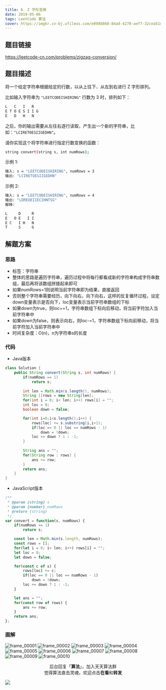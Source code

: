 ```yaml
---
title: 6. Z 字形变换
date: 2019-05-06
tags: LeetCode 算法
cover: https://imgkr.cn-bj.ufileos.com/e0988860-84ad-4270-aef7-32cea51dc5f0.png
---
```


## 题目链接

https://leetcode-cn.com/problems/zigzag-conversion/

## 题目描述

将一个给定字符串根据给定的行数，以从上往下、从左到右进行 Z 字形排列。

比如输入字符串为 `"LEETCODEISHIRING"` 行数为 3 时，排列如下：

```bash
L   C   I   R
E T O E S I I G
E   D   H   N
```

之后，你的输出需要从左往右逐行读取，产生出一个新的字符串，比如：`"LCIRETOESIIGEDHN"`。

请你实现这个将字符串进行指定行数变换的函数：

```bash
string convert(string s, int numRows);
```

示例 1:

```bash
输入: s = "LEETCODEISHIRING", numRows = 3
输出: "LCIRETOESIIGEDHN"
```

示例 2:

```bash
输入: s = "LEETCODEISHIRING", numRows = 4
输出: "LDREOEIIECIHNTSG"
解释:

L     D     R
E   O E   I I
E C   I H   N
T     S     G
```


## 解题方案

### 思路

- 标签：字符串
- 整体的思路是遍历字符串，遍历过程中将每行都看成新的字符串构成字符串数组，最后再将该数组拼接起来即可
- 如果numRows=1则说明当前字符串即为结果，直接返回
- 否则整个字符串需要经历，向下向右，向下向右，这样的反复循环过程，设定down变量表示是否向下，loc变量表示当前字符串数组的下标
- 如果down为true，则loc+=1，字符串数组下标向后移动，将当前字符加入当前字符串中
- 如果down为false，则表示向右，则loc-=1，字符串数组下标向前移动，将当前字符加入当前字符串中
- 时间复杂度：O(n)，n为字符串s的长度

### 代码

- Java版本

```java
class Solution {
    public String convert(String s, int numRows) {
        if(numRows == 1)
            return s;
        
        int len = Math.min(s.length(), numRows);
        String []rows = new String[len];
        for(int i = 0; i< len; i++) rows[i] = "";
        int loc = 0;
        boolean down = false;

        for(int i=0;i<s.length();i++) {
            rows[loc] += s.substring(i,i+1);
            if(loc == 0 || loc == numRows - 1)
                down = !down;
            loc += down ? 1 : -1;
        }
        
        String ans = "";
        for(String row : rows) {
            ans += row;
        }
        return ans;
    }
}
```

- JavaScript版本

```javascript
/**
 * @param {string} s
 * @param {number} numRows
 * @return {string}
 */
var convert = function(s, numRows) {
    if(numRows == 1)
        return s;

    const len = Math.min(s.length, numRows);
    const rows = [];
    for(let i = 0; i< len; i++) rows[i] = "";
    let loc = 0;
    let down = false;

    for(const c of s) {
        rows[loc] += c;
        if(loc == 0 || loc == numRows - 1)
            down = !down;
        loc += down ? 1 : -1;
    }

    let ans = "";
    for(const row of rows) {
        ans += row;
    }
    return ans;
};
```

### 画解

![frame_00001](https://imgkr.cn-bj.ufileos.com/6325f400-dfef-44d1-9b6a-a3607d667898.png)
![frame_00002](https://imgkr.cn-bj.ufileos.com/0b460238-d7e4-4f96-a6fa-df5a64e52a24.png)
![frame_00003](https://imgkr.cn-bj.ufileos.com/830e77f3-aac0-4b21-abc1-cbcf9eed4ac9.png)
![frame_00004](https://imgkr.cn-bj.ufileos.com/be3f2367-8c58-4205-b784-135999ed4601.png)
![frame_00005](https://imgkr.cn-bj.ufileos.com/2e323fc2-223c-4dcc-a041-8b2b25315996.png)
![frame_00006](https://imgkr.cn-bj.ufileos.com/baccfaff-1e04-4e19-bf5d-d74290a4d14d.png)
![frame_00007](https://imgkr.cn-bj.ufileos.com/bc64bb70-a91f-4bbf-9e39-f3a12747a493.png)
![frame_00008](https://imgkr.cn-bj.ufileos.com/47c71233-e7c7-453c-9acc-1eb3e9f1e53e.png)
![frame_00009](https://imgkr.cn-bj.ufileos.com/a0c10f22-35f4-425c-bd27-f7950a441f1d.png)
![frame_00010](https://imgkr.cn-bj.ufileos.com/e0988860-84ad-4270-aef7-32cea51dc5f0.png)

<span style="display:block;text-align:center;">后台回复「<strong>算法</strong>」，加入天天算法群</span>
<span style="display:block;text-align:center;">觉得算法直击灵魂，欢迎点击<strong>在看</strong>和<strong>转发</strong></span>

![](https://imgkr.cn-bj.ufileos.com/f3e6917b-991c-4ef5-a29a-bb5d9af1273a.gif)